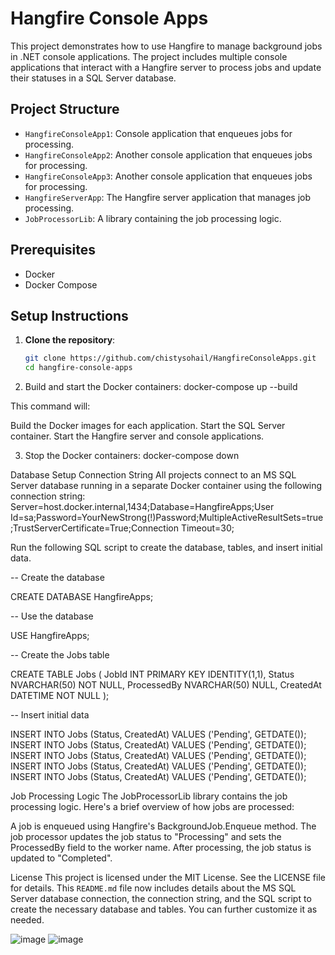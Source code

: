# Hangfire Console Apps

This project demonstrates how to use Hangfire to manage background jobs in .NET console applications. The project includes multiple console applications that interact with a Hangfire server to process jobs and update their statuses in a SQL Server database.

## Project Structure

- `HangfireConsoleApp1`: Console application that enqueues jobs for processing.
- `HangfireConsoleApp2`: Another console application that enqueues jobs for processing.
- `HangfireConsoleApp3`: Another console application that enqueues jobs for processing.
- `HangfireServerApp`: The Hangfire server application that manages job processing.
- `JobProcessorLib`: A library containing the job processing logic.

## Prerequisites

- Docker
- Docker Compose

## Setup Instructions

1. **Clone the repository**:
   ```bash
   git clone https://github.com/chistysohail/HangfireConsoleApps.git
   cd hangfire-console-apps
   
2. Build and start the Docker containers:
 docker-compose up --build

This command will:

Build the Docker images for each application.
Start the SQL Server container.
Start the Hangfire server and console applications.

3. Stop the Docker containers:
   docker-compose down

Database Setup
Connection String
All projects connect to an MS SQL Server database running in a separate Docker container using the following connection string:
Server=host.docker.internal,1434;Database=HangfireApps;User Id=sa;Password=YourNewStrong(!)Password;MultipleActiveResultSets=true;TrustServerCertificate=True;Connection Timeout=30;

Run the following SQL script to create the database, tables, and insert initial data.

-- Create the database

CREATE DATABASE HangfireApps;

-- Use the database

USE HangfireApps;


-- Create the Jobs table

CREATE TABLE Jobs (
    JobId INT PRIMARY KEY IDENTITY(1,1),
    Status NVARCHAR(50) NOT NULL,
    ProcessedBy NVARCHAR(50) NULL,
    CreatedAt DATETIME NOT NULL
);


-- Insert initial data

INSERT INTO Jobs (Status, CreatedAt) VALUES ('Pending', GETDATE());
INSERT INTO Jobs (Status, CreatedAt) VALUES ('Pending', GETDATE());
INSERT INTO Jobs (Status, CreatedAt) VALUES ('Pending', GETDATE());
INSERT INTO Jobs (Status, CreatedAt) VALUES ('Pending', GETDATE());
INSERT INTO Jobs (Status, CreatedAt) VALUES ('Pending', GETDATE());

Job Processing Logic
The JobProcessorLib library contains the job processing logic. Here's a brief overview of how jobs are processed:

A job is enqueued using Hangfire's BackgroundJob.Enqueue method.
The job processor updates the job status to "Processing" and sets the ProcessedBy field to the worker name.
After processing, the job status is updated to "Completed".

License
This project is licensed under the MIT License. See the LICENSE file for details.
This `README.md` file now includes details about the MS SQL Server database connection, the connection string, and the SQL script to create the necessary database and tables. You can further customize it as needed.

![image](https://github.com/user-attachments/assets/cb39b9e3-c976-4b2b-976d-7af0aa200986)
![image](https://github.com/user-attachments/assets/f206f425-0abc-4d86-beae-446c116f46e0)
